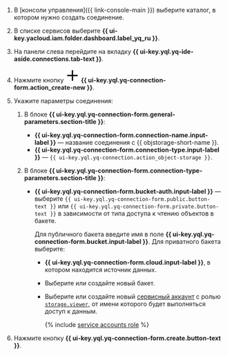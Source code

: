 1. В [консоли управления]({{ link-console-main }}) выберите каталог, в котором нужно создать соединение.
1. В списке сервисов выберите **{{ ui-key.yacloud.iam.folder.dashboard.label_yq_ru }}**.
1. На панели слева перейдите на вкладку **{{ ui-key.yql.yq-ide-aside.connections.tab-text }}**.
1. Нажмите кнопку ![info](../../_assets/console-icons/plus.svg) **{{ ui-key.yql.yq-connection-form.action_create-new }}**.
1. Укажите параметры соединения:

   1. В блоке **{{ ui-key.yql.yq-connection-form.general-parameters.section-title }}**:

      * **{{ ui-key.yql.yq-connection-form.connection-name.input-label }}** — название соединения с {{ objstorage-short-name }}.
      * **{{ ui-key.yql.yq-connection-form.connection-type.input-label }}** — `{{ ui-key.yql.yq-connection.action_object-storage }}`.
  
   1. В блоке **{{ ui-key.yql.yq-connection-form.connection-type-parameters.section-title }}**:

      * **{{ ui-key.yql.yq-connection-form.bucket-auth.input-label }}** — выберите `{{ ui-key.yql.yq-connection-form.public.button-text }}` или `{{ ui-key.yql.yq-connection-form.private.button-text }}` в зависимости от типа доступа к чтению объектов в бакете.

        Для публичного бакета введите имя в поле **{{ ui-key.yql.yq-connection-form.bucket.input-label }}**.
        Для приватного бакета выберите:
        * **{{ ui-key.yql.yq-connection-form.cloud.input-label }}**, в котором находится источник данных.
        * Выберите или создайте новый бакет.
        * Выберите или создайте новый [сервисный аккаунт](../../iam/concepts/users/service-accounts.md) с ролью [`storage.viewer`](../../storage/security/index.md#storage-viewer), от имени которого будет выполняться доступ к данным.

          {% include [service accounts role](../../_includes/query/service-accounts-role.md) %}

1. Нажмите кнопку **{{ ui-key.yql.yq-connection-form.create.button-text }}**.
